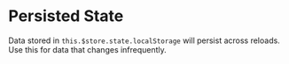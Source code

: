 # Persisted State

Data stored in `this.$store.state.localStorage` will persist across reloads. Use this for data that changes infrequently.